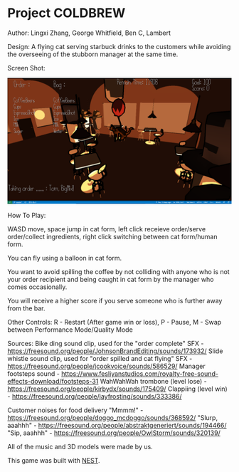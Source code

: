 # Project COLDBREW

Author: Lingxi Zhang, George Whitfield, Ben C, Lambert 

Design: A flying cat serving starbuck drinks to the customers while avoiding the overseeing of the stubborn manager at the same time. 


Screen Shot:

![Screen Shot](screenshot.png)

How To Play:

WASD move, space jump in cat form, left click receieve order/serve order/collect ingredients, right click switching between cat form/human form.

You can fly using a balloon in cat form.

You want to avoid spilling the coffee by not colliding with anyone who is not your
order recipient and being caught in cat form by the manager who comes 
occasionally.

You will receive a higher score if you serve someone who is further away from the bar.

Other Controls: R - Restart (After game win or loss), P - Pause, M - Swap between Performance Mode/Quality Mode

Sources:
Bike ding sound clip, used for the "order complete" SFX - https://freesound.org/people/JohnsonBrandEditing/sounds/173932/
Slide whistle sound clip, used for "order spilled and cat flying" SFX - https://freesound.org/people/jcookvoice/sounds/586529/
Manager footsteps sound - https://www.fesliyanstudios.com/royalty-free-sound-effects-download/footsteps-31
WahWahWah trombone (level lose) - https://freesound.org/people/kirbydx/sounds/175409/
Clappiing (level win) - https://freesound.org/people/jayfrosting/sounds/333386/

Customer noises for food delivery
"Mmmm!" - https://freesound.org/people/doggo_mcdoggo/sounds/368592/
"Slurp, aaahhh" - https://freesound.org/people/abstraktgeneriert/sounds/194466/
"Sip, aaahhh" - https://freesound.org/people/OwlStorm/sounds/320139/

All of the music and 3D models were made by us. 

This game was built with [NEST](NEST.md).

